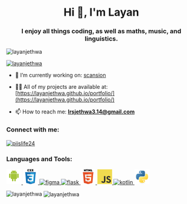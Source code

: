<h1 align="center">Hi 👋, I'm Layan</h1>
<h3 align="center">I enjoy all things coding, as well as maths, music, and linguistics.</h3>

<p align="left"> <img src="https://komarev.com/ghpvc/?username=layanjethwa&label=Profile%20views&color=0e75b6&style=flat" alt="layanjethwa" /> </p>

<p align="left"> <a href="https://github.com/ryo-ma/github-profile-trophy"><img src="https://github-profile-trophy.vercel.app/?username=layanjethwa" alt="layanjethwa" /></a> </p>

- 🔭 I’m currently working on: [scansion](https://github.com/LayanJethwa/scansion)

- 👨‍💻 All of my projects are available at: [https://layanjethwa.github.io/portfolio/](https://layanjethwa.github.io/portfolio/)

- 📫 How to reach me: **lrsjethwa3.14@gmail.com**

<h3 align="left">Connect with me:</h3>
<p align="left">
<a href="https://www.youtube.com/c/piislife24" target="blank"><img align="center" src="https://raw.githubusercontent.com/rahuldkjain/github-profile-readme-generator/master/src/images/icons/Social/youtube.svg" alt="piislife24" height="30" width="40" /></a>
</p>

<h3 align="left">Languages and Tools:</h3>
<p align="left"> <a href="https://developer.android.com" target="_blank" rel="noreferrer"> <img src="https://raw.githubusercontent.com/devicons/devicon/master/icons/android/android-original-wordmark.svg" alt="android" width="40" height="40"/> </a> <a href="https://www.w3schools.com/css/" target="_blank" rel="noreferrer"> <img src="https://raw.githubusercontent.com/devicons/devicon/master/icons/css3/css3-original-wordmark.svg" alt="css3" width="40" height="40"/> </a> <a href="https://www.figma.com/" target="_blank" rel="noreferrer"> <img src="https://www.vectorlogo.zone/logos/figma/figma-icon.svg" alt="figma" width="40" height="40"/> </a> <a href="https://flask.palletsprojects.com/" target="_blank" rel="noreferrer"> <img src="https://www.vectorlogo.zone/logos/palletsprojects_flask/palletsprojects_flask-icon.svg" alt="flask" width="40" height="40"/> </a> <a href="https://www.w3.org/html/" target="_blank" rel="noreferrer"> <img src="https://raw.githubusercontent.com/devicons/devicon/master/icons/html5/html5-original-wordmark.svg" alt="html5" width="40" height="40"/> </a> <a href="https://developer.mozilla.org/en-US/docs/Web/JavaScript" target="_blank" rel="noreferrer"> <img src="https://raw.githubusercontent.com/devicons/devicon/master/icons/javascript/javascript-original.svg" alt="javascript" width="40" height="40"/> </a> <a href="https://kotlinlang.org" target="_blank" rel="noreferrer"> <img src="https://www.vectorlogo.zone/logos/kotlinlang/kotlinlang-icon.svg" alt="kotlin" width="40" height="40"/> </a> <a href="https://www.python.org" target="_blank" rel="noreferrer"> <img src="https://raw.githubusercontent.com/devicons/devicon/master/icons/python/python-original.svg" alt="python" width="40" height="40"/> </a> </p>

<p><img align="left" src="https://github-readme-stats.vercel.app/api/top-langs?username=layanjethwa&show_icons=true&locale=en&layout=compact" alt="layanjethwa" /></p>

<p>&nbsp;<img align="center" src="https://github-readme-stats.vercel.app/api?username=layanjethwa&show_icons=true&locale=en" alt="layanjethwa" /></p>
